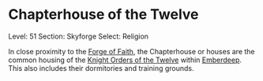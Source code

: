 # Chapterhouse of the Twelve

Level: 51
Section: Skyforge
Select: Religion

In close proximity to the [Forge of Faith](Forge%20of%20Faith%2018675a22781a8021b3d3e79ecb0cbffe.md), the Chapterhouse or houses are the common housing of the [Knight Orders of the Twelve](Knight%20Orders%20of%20the%20Twelve%2018475a22781a801ea757c2c341485727.md) within [Emberdeep](Emberdeep%20970b2a8371ba4facad9c16f1a552038e.md). This also includes their dormitories and training grounds.